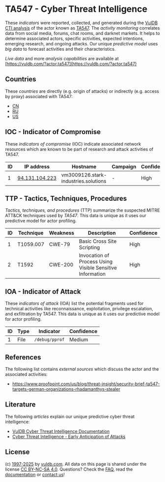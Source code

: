 # TA547 - Cyber Threat Intelligence

These _indicators_ were reported, collected, and generated during the [VulDB CTI analysis](https://vuldb.com/?kb.cti) of the actor known as [TA547](https://vuldb.com/?actor.ta547). The _activity monitoring_ correlates data from social media, forums, chat rooms, and darknet markets. It helps to determine associated actors, specific activities, expected intentions, emerging research, and ongoing attacks. Our unique _predictive model_ uses _big data_ to forecast activities and their characteristics.

_Live data_ and more _analysis capabilities_ are available at [https://vuldb.com/?actor.ta547](https://vuldb.com/?actor.ta547)

## Countries

These _countries_ are directly (e.g. origin of attacks) or indirectly (e.g. access by proxy) associated with TA547:

* [CN](https://vuldb.com/?country.cn)
* [RU](https://vuldb.com/?country.ru)
* [US](https://vuldb.com/?country.us)

## IOC - Indicator of Compromise

These _indicators of compromise_ (IOC) indicate associated network resources which are known to be part of research and attack activities of TA547.

ID | IP address | Hostname | Campaign | Confidence
-- | ---------- | -------- | -------- | ----------
1 | [94.131.104.223](https://vuldb.com/?ip.94.131.104.223) | vm3009126.stark-industries.solutions | - | High

## TTP - Tactics, Techniques, Procedures

_Tactics, techniques, and procedures_ (TTP) summarize the suspected MITRE ATT&CK techniques used by _TA547_. This data is unique as it uses our predictive model for actor profiling.

ID | Technique | Weakness | Description | Confidence
-- | --------- | -------- | ----------- | ----------
1 | T1059.007 | CWE-79 | Basic Cross Site Scripting | High
2 | T1592 | CWE-200 | Invocation of Process Using Visible Sensitive Information | High

## IOA - Indicator of Attack

These _indicators of attack_ (IOA) list the potential fragments used for technical activities like reconnaissance, exploitation, privilege escalation, and exfiltration by TA547. This data is unique as it uses our predictive model for actor profiling.

ID | Type | Indicator | Confidence
-- | ---- | --------- | ----------
1 | File | `/debug/pprof` | Medium

## References

The following list contains _external sources_ which discuss the actor and the associated activities:

* https://www.proofpoint.com/us/blog/threat-insight/security-brief-ta547-targets-german-organizations-rhadamanthys-stealer

## Literature

The following _articles_ explain our unique predictive cyber threat intelligence:

* [VulDB Cyber Threat Intelligence Documentation](https://vuldb.com/?kb.cti)
* [Cyber Threat Intelligence - Early Anticipation of Attacks](https://www.scip.ch/en/?labs.20201022)

## License

(c) [1997-2025](https://vuldb.com/?kb.changelog) by [vuldb.com](https://vuldb.com/?kb.about). All data on this page is shared under the license [CC BY-NC-SA 4.0](https://creativecommons.org/licenses/by-nc-sa/4.0/). Questions? Check the [FAQ](https://vuldb.com/?kb.faq), read the [documentation](https://vuldb.com/?kb) or [contact us](https://vuldb.com/?contact)!
